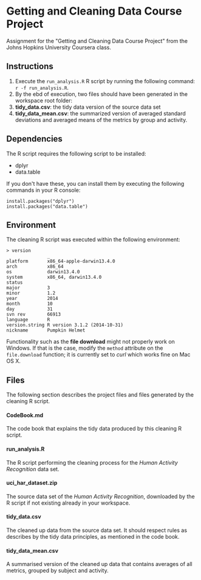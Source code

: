 # Getting and Cleaning Data Course Project

Assignment for the "Getting and Cleaning Data Course Project" from the Johns Hopkins University Coursera class. 

## Instructions

1. Execute the `run_analysis.R` R script by running the following command: `r -f run_analysis.R`.
1. By the ebd of execution, two files should have been generated in the workspace root folder:
  1. **tidy_data.csv**: the tidy data version of the source data set
  1. **tidy_data_mean.csv**: the summarized version of averaged standard deviations and averaged means of the metrics by group and activity.

## Dependencies

The R script requires the following script to be installed:

* dplyr
* data.table

If you don't have these, you can install them by executing the following commands in your R console:

```
install.packages("dplyr")
install.packages("data.table")
```

## Environment

The cleaning R script was executed within the following environment:

```
> version
               _                           
platform       x86_64-apple-darwin13.4.0   
arch           x86_64                      
os             darwin13.4.0                
system         x86_64, darwin13.4.0        
status                                     
major          3                           
minor          1.2                         
year           2014                        
month          10                          
day            31                          
svn rev        66913                       
language       R                           
version.string R version 3.1.2 (2014-10-31)
nickname       Pumpkin Helmet              
```

Functionality such as the **file download** might not properly work on Windows. If that is the case, modify the `method` attribute on the `file.download` function; it is currently set to *curl* which works fine on Mac OS X. 

## Files

The following section describes the project files and files generated by the cleaning R script.

#### CodeBook.md

The code book that explains the tidy data produced by this cleaning R script. 

#### run_analysis.R

The R script performing the cleaning process for the *Human Activity Recognition* data set. 

#### uci_har_dataset.zip

The source data set of the *Human Activity Recognition*, downloaded by the R script if not existing already in your workspace. 

#### tidy_data.csv

The cleaned up data from the source data set. It should respect rules as describes by the tidy data principles, as mentioned in the code book. 

#### tidy_data_mean.csv

A summarised version of the cleaned up data that contains averages of all metrics, grouped by subject and activity. 
